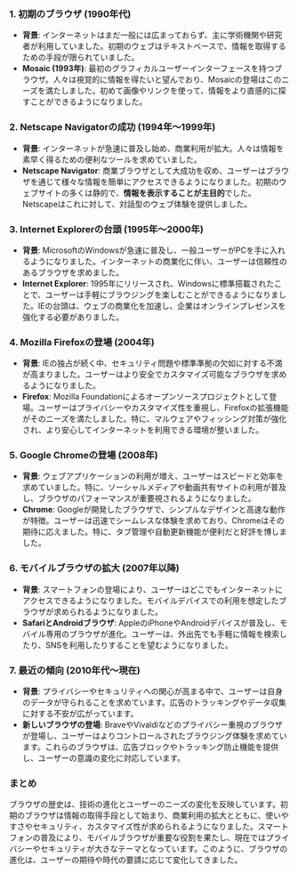 
### 1. **初期のブラウザ (1990年代)**

- **背景**: インターネットはまだ一般には広まっておらず、主に学術機関や研究者が利用していました。初期のウェブはテキストベースで、情報を取得するための手段が限られていました。
- **Mosaic (1993年)**: 最初のグラフィカルユーザーインターフェースを持つブラウザ。人々は視覚的に情報を得たいと望んでおり、Mosaicの登場はこのニーズを満たしました。初めて画像やリンクを使って、情報をより直感的に探すことができるようになりました。

### 2. **Netscape Navigatorの成功 (1994年〜1999年)**

- **背景**: インターネットが急速に普及し始め、商業利用が拡大。人々は情報を素早く得るための便利なツールを求めていました。
- **Netscape Navigator**: 商業ブラウザとして大成功を収め、ユーザーはブラウザを通じて様々な情報を簡単にアクセスできるようになりました。初期のウェブサイトの多くは静的で、**情報を表示することが主目的**でした。Netscapeはこれに対して、対話型のウェブ体験を提供しました。

### 3. **Internet Explorerの台頭 (1995年〜2000年)**

- **背景**: MicrosoftのWindowsが急速に普及し、一般ユーザーがPCを手に入れるようになりました。インターネットの商業化に伴い、ユーザーは信頼性のあるブラウザを求めました。
- **Internet Explorer**: 1995年にリリースされ、Windowsに標準搭載されたことで、ユーザーは手軽にブラウジングを楽しむことができるようになりました。IEの台頭は、ウェブの商業化を加速し、企業はオンラインプレゼンスを強化する必要がありました。

### 4. **Mozilla Firefoxの登場 (2004年)**

- **背景**: IEの独占が続く中、セキュリティ問題や標準準拠の欠如に対する不満が高まりました。ユーザーはより安全でカスタマイズ可能なブラウザを求めるようになりました。
- **Firefox**: Mozilla Foundationによるオープンソースプロジェクトとして登場。ユーザーはプライバシーやカスタマイズ性を重視し、Firefoxの拡張機能がそのニーズを満たしました。特に、マルウェアやフィッシング対策が強化され、より安心してインターネットを利用できる環境が整いました。

### 5. **Google Chromeの登場 (2008年)**

- **背景**: ウェブアプリケーションの利用が増え、ユーザーはスピードと効率を求めていました。特に、ソーシャルメディアや動画共有サイトの利用が普及し、ブラウザのパフォーマンスが重要視されるようになりました。
- **Chrome**: Googleが開発したブラウザで、シンプルなデザインと高速な動作が特徴。ユーザーは迅速でシームレスな体験を求めており、Chromeはその期待に応えました。特に、タブ管理や自動更新機能が便利だと好評を博しました。

### 6. **モバイルブラウザの拡大 (2007年以降)**

- **背景**: スマートフォンの登場により、ユーザーはどこでもインターネットにアクセスできるようになりました。モバイルデバイスでの利用を想定したブラウザが求められるようになりました。
- **SafariとAndroidブラウザ**: AppleのiPhoneやAndroidデバイスが普及し、モバイル専用のブラウザが進化。ユーザーは、外出先でも手軽に情報を検索したり、SNSを利用したりすることを望むようになりました。

### 7. **最近の傾向 (2010年代〜現在)**

- **背景**: プライバシーやセキュリティへの関心が高まる中で、ユーザーは自身のデータが守られることを求めています。広告のトラッキングやデータ収集に対する不安が広がっています。
- **新しいブラウザの登場**: BraveやVivaldiなどのプライバシー重視のブラウザが登場し、ユーザーはよりコントロールされたブラウジング体験を求めています。これらのブラウザは、広告ブロックやトラッキング防止機能を提供し、ユーザーの意識の変化に対応しています。

### まとめ

ブラウザの歴史は、技術の進化とユーザーのニーズの変化を反映しています。初期のブラウザは情報の取得手段として始まり、商業利用の拡大とともに、使いやすさやセキュリティ、カスタマイズ性が求められるようになりました。スマートフォンの普及により、モバイルブラウザが重要な役割を果たし、現在ではプライバシーやセキュリティが大きなテーマとなっています。このように、ブラウザの進化は、ユーザーの期待や時代の要請に応じて変化してきました。

